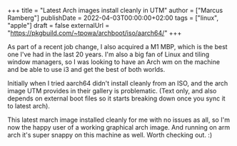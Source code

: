 +++
title = "Latest Arch images install cleanly in UTM"
author = ["Marcus Ramberg"]
publishDate = 2022-04-03T00:00:00+02:00
tags = ["linux", "apple"]
draft = false
externalUrl = "https://pkgbuild.com/~tpowa/archboot/iso/aarch64/"
+++

As part of a recent job change, I also acquired a M1 MBP, which is the best one I've had in the last 20 years. I'm also a big fan of Linux and tiling window managers, so I was looking to have an Arch wm on the machine and be able to use i3 and get the best of both worlds.

Initially when I tried aarch64 didn't install cleanly from an ISO, and the arch image UTM provides in their gallery is problematic. (Text only, and also depends on external boot files so it starts breaking down once you sync it to latest arch).

This latest march image installed cleanly for me with no issues as all, so I'm now the happy user of a working graphical arch image. And running on arm arch it's super snappy on this machine as well. Worth checking out. :)
